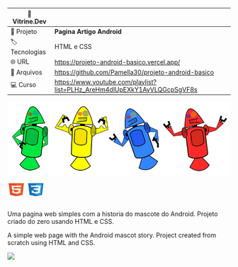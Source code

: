 | 🚀 Vitrine.Dev | | 
| -------------  | --- |
| 📌 Projeto | **Pagina Artigo Android**
| :label: Tecnologias | HTML e CSS
| :globe_with_meridians: URL |https://projeto-android-basico.vercel.app/
| :file_folder: Arquivos |  https://github.com/Pamella30/projeto-android-basico
| :computer: Curso | https://www.youtube.com/playlist?list=PLHz_AreHm4dlUpEXkY1AyVLQGcpSgVF8s

![](https://raw.githubusercontent.com/Pamella30/projeto-android-basico/main/androids.png#vitrinedev)

<div style="display: inline_block">
  <img align="center" alt="Rafa-HTML" height="30" width="40" src="https://raw.githubusercontent.com/devicons/devicon/master/icons/html5/html5-original.svg">
  <img align="center" alt="Rafa-CSS" height="30" width="40" src="https://raw.githubusercontent.com/devicons/devicon/master/icons/css3/css3-original.svg">
<div><br>


Uma pagina web simples com a historia do mascote do Android.
Projeto criado do zero usando HTML e CSS. 

A simple web page with the Android mascot story.
Project created from scratch using HTML and CSS.

<div>
    <a href="https://www.linkedin.com/in/pamella-oliveira-cruz" target="_blank"><img src="https://img.shields.io/badge/-LinkedIn-%230077B5?style=for-the-badge&logo=linkedin&logoColor=white" target="_blank"></a> 
<div>
